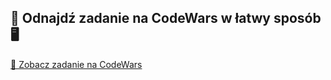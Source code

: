 ## 🧩 Odnajdź zadanie na CodeWars w łatwy sposób 🖥️

[🔗 Zobacz zadanie na CodeWars](https://www.codewars.com/kata/55aa075506463dac6600010d)
